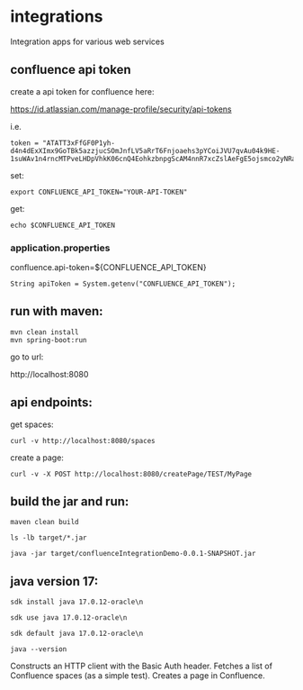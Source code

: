 # integrations

Integration apps for various web services

## confluence api token

create a api token for confluence here:


https://id.atlassian.com/manage-profile/security/api-tokens

i.e.
```
token = "ATATT3xFfGF0P1yh-d4n4dExXImx9GoTBk5azzjucSOmJnfLV5aRrT6Fnjoaehs3pYCoiJVU7qvAu04k9HE-1suWAv1n4rncMTPveLHDpVhkK06cnQ4EohkzbnpgScAM4nnR7xcZslAeFgE5ojsmco2yNRa6kamH313En0RxbXFTQ8qDNB_Ar"
```

set:

`export CONFLUENCE_API_TOKEN="YOUR-API-TOKEN"`

get:

`echo $CONFLUENCE_API_TOKEN`


### application.properties
confluence.api-token=${CONFLUENCE_API_TOKEN}

`String apiToken = System.getenv("CONFLUENCE_API_TOKEN");`




## run with maven:

```
mvn clean install
mvn spring-boot:run
```


go to url:

http://localhost:8080



## api endpoints:

get spaces:

`curl -v http://localhost:8080/spaces`

create a page:

`curl -v -X POST http://localhost:8080/createPage/TEST/MyPage`



## build the jar and run:

```
maven clean build

ls -lb target/*.jar

java -jar target/confluenceIntegrationDemo-0.0.1-SNAPSHOT.jar
```

## java version 17:

```
sdk install java 17.0.12-oracle\n

sdk use java 17.0.12-oracle\n

sdk default java 17.0.12-oracle\n

java --version
```



Constructs an HTTP client with the Basic Auth header.
Fetches a list of Confluence spaces (as a simple test).
Creates a page in Confluence.








